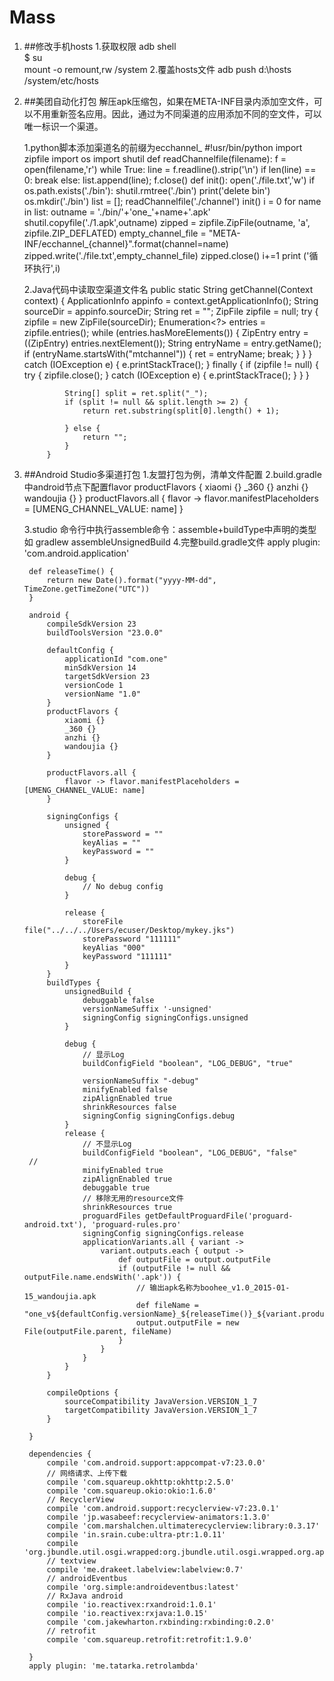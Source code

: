 Mass
===
1. ##修改手机hosts
	1.获取权限
		adb shell  
		$ su  
		mount -o remount,rw /system 
	2.覆盖hosts文件
		adb push  d:\hosts /system/etc/hosts
2. ##美团自动化打包
	解压apk压缩包，如果在META-INF目录内添加空文件，可以不用重新签名应用。因此，通过为不同渠道的应用添加不同的空文件，可以唯一标识一个渠道。

	1.python脚本添加渠道名的前缀为ecchannel_
		#!usr/bin/python
		import zipfile
		import os
		import shutil
		def readChannelfile(filename):
		    f = open(filename,'r')
		    while True:
		        line = f.readline().strip('\n')
		        if len(line) == 0:
		            break
		        else:
		            list.append(line);
		    f.close()
		def init():
			open('./file.txt','w')
			if os.path.exists('./bin'):
				shutil.rmtree('./bin')
				print('delete bin')
			os.mkdir('./bin')
		list = [];
		readChannelfile('./channel')
		init()
		i = 0
		for name in list:
			outname = './bin/'+'one_'+name+'.apk'
			shutil.copyfile('./1.apk',outname)
			zipped = zipfile.ZipFile(outname, 'a', zipfile.ZIP_DEFLATED)
			empty_channel_file = "META-INF/ecchannel_{channel}".format(channel=name)
			zipped.write('./file.txt',empty_channel_file)
			zipped.close()
			i+=1
			print ('循环执行',i)

	2.Java代码中读取空渠道文件名
		public static String getChannel(Context context) {
		        ApplicationInfo appinfo = context.getApplicationInfo();
		        String sourceDir = appinfo.sourceDir;
		        String ret = "";
		        ZipFile zipfile = null;
		        try {
		            zipfile = new ZipFile(sourceDir);
		            Enumeration<?> entries = zipfile.entries();
		            while (entries.hasMoreElements()) {
		                ZipEntry entry = ((ZipEntry) entries.nextElement());
		                String entryName = entry.getName();
		                if (entryName.startsWith("mtchannel")) {
		                    ret = entryName;
		                    break;
		                }
		            }
		        } catch (IOException e) {
		            e.printStackTrace();
		        } finally {
		            if (zipfile != null) {
		                try {
		                    zipfile.close();
		                } catch (IOException e) {
		                    e.printStackTrace();
		                }
		            }
		        }
		
		        String[] split = ret.split("_");
		        if (split != null && split.length >= 2) {
		            return ret.substring(split[0].length() + 1);
		
		        } else {
		            return "";
		        }
		    }

3. ##Android Studio多渠道打包
	1.友盟打包为例，清单文件配置
		<meta-data
		 android:name="UMENG_CHANNEL"
		 android:value="${UMENG_CHANNEL_VALUE}"/>
	2.build.gradle中android节点下配置flavor
		 productFlavors {
	        xiaomi {}
	        _360 {}
	        anzhi {}
	        wandoujia {}
	    }
		productFlavors.all {
		        flavor -> flavor.manifestPlaceholders = [UMENG_CHANNEL_VALUE: name]
		    }
	
	3.studio 命令行中执行assemble命令：assemble+buildType中声明的类型
	如 gradlew assembleUnsignedBuild
	4.完整build.gradle文件
		apply plugin: 'com.android.application'
		
		def releaseTime() {
		    return new Date().format("yyyy-MM-dd", TimeZone.getTimeZone("UTC"))
		}
		
		android {
		    compileSdkVersion 23
		    buildToolsVersion "23.0.0"
		
		    defaultConfig {
		        applicationId "com.one"
		        minSdkVersion 14
		        targetSdkVersion 23
		        versionCode 1
		        versionName "1.0"
		    }
		    productFlavors {
		        xiaomi {}
		        _360 {}
		        anzhi {}
		        wandoujia {}
		    }
		
		    productFlavors.all {
		        flavor -> flavor.manifestPlaceholders = [UMENG_CHANNEL_VALUE: name]
		    }
		
		    signingConfigs {
		        unsigned {
		            storePassword = ""
		            keyAlias = ""
		            keyPassword = ""
		        }
		
		        debug {
		            // No debug config
		        }
		
		        release {
		            storeFile file("../../../Users/ecuser/Desktop/mykey.jks")
		            storePassword "111111"
		            keyAlias "000"
		            keyPassword "111111"
		        }
		    }
		    buildTypes {
		        unsignedBuild {
		            debuggable false
		            versionNameSuffix '-unsigned'
		            signingConfig signingConfigs.unsigned
		        }
		
		        debug {
		            // 显示Log
		            buildConfigField "boolean", "LOG_DEBUG", "true"
		
		            versionNameSuffix "-debug"
		            minifyEnabled false
		            zipAlignEnabled true
		            shrinkResources false
		            signingConfig signingConfigs.debug
		        }
		        release {
		            // 不显示Log
		            buildConfigField "boolean", "LOG_DEBUG", "false"
		//
		            minifyEnabled true
		            zipAlignEnabled true
		            debuggable true
		            // 移除无用的resource文件
		            shrinkResources true
		            proguardFiles getDefaultProguardFile('proguard-android.txt'), 'proguard-rules.pro'
		            signingConfig signingConfigs.release
		            applicationVariants.all { variant ->
		                variant.outputs.each { output ->
		                    def outputFile = output.outputFile
		                    if (outputFile != null && outputFile.name.endsWith('.apk')) {
		                        // 输出apk名称为boohee_v1.0_2015-01-15_wandoujia.apk
		                        def fileName = "one_v${defaultConfig.versionName}_${releaseTime()}_${variant.productFlavors[0].name}.apk"
		                        output.outputFile = new File(outputFile.parent, fileName)
		                    }
		                }
		            }
		        }
		    }
		
		    compileOptions {
		        sourceCompatibility JavaVersion.VERSION_1_7
		        targetCompatibility JavaVersion.VERSION_1_7
		    }
		
		}
		
		dependencies {
		    compile 'com.android.support:appcompat-v7:23.0.0'
		    // 网络请求、上传下载
		    compile 'com.squareup.okhttp:okhttp:2.5.0'
		    compile 'com.squareup.okio:okio:1.6.0'
		    // RecyclerView
		    compile 'com.android.support:recyclerview-v7:23.0.1'
		    compile 'jp.wasabeef:recyclerview-animators:1.3.0'
		    compile 'com.marshalchen.ultimaterecyclerview:library:0.3.17'
		    compile 'in.srain.cube:ultra-ptr:1.0.11'
		    compile 'org.jbundle.util.osgi.wrapped:org.jbundle.util.osgi.wrapped.org.apache.http.client:4.1.2'
		    // textview
		    compile 'me.drakeet.labelview:labelview:0.7'
		    // androidEventbus
		    compile 'org.simple:androideventbus:latest'
		    // RxJava android
		    compile 'io.reactivex:rxandroid:1.0.1'
		    compile 'io.reactivex:rxjava:1.0.15'
		    compile 'com.jakewharton.rxbinding:rxbinding:0.2.0'
		    // retrofit
		    compile 'com.squareup.retrofit:retrofit:1.9.0'
		
		}
		apply plugin: 'me.tatarka.retrolambda'


